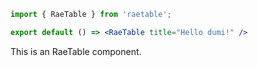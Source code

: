 ```jsx
import { RaeTable } from 'raetable';

export default () => <RaeTable title="Hello dumi!" />
```
This is an RaeTable component.

